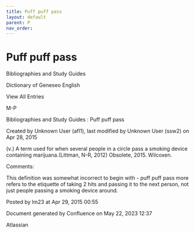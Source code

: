 ```yaml
---
title: Puff puff pass
layout: default
parent: P
nav_order:
---
```


# Puff puff pass

Bibliographies and Study Guides

Dictionary of Geneseo English

View All Entries

M-P

Bibliographies and Study Guides : Puff puff pass

Created by  Unknown User (afl1), last modified by  Unknown User (ssw2) on Apr 28, 2015

(v.) A term used for when several people in a circle pass a smoking device containing marijuana.(Littman, N-R, 2012) Obsolete, 2015. Wilcoxen.

Comments:

This definition was somewhat incorrect to begin with - puff puff pass more refers to the etiquette of taking 2 hits and passing it to the next person, not just people passing a smoking device around.

Posted by lm23 at Apr 29, 2015 00:55

Document generated by Confluence on May 22, 2023 12:37

Atlassian
